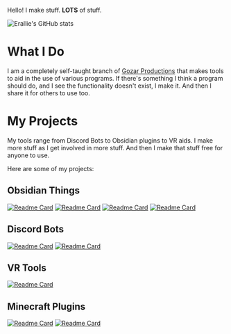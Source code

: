 Hello! I make stuff. **LOTS** of stuff.

![Erallie's GitHub stats](https://github-readme-stats.vercel.app/api?username=Erallie&show_icons=true&title_color=767adb&icon_color=767adb&ring_color=767adb&bg_color=00000000)
# What I Do
I am a completely self-taught branch of [Gozar Productions](https://gozarproductions.com) that makes tools to aid in the use of various programs. If there's something I think a program should do, and I see the functionality doesn't exist, I make it. And then I share it for others to use too.
# My Projects
My tools range from Discord Bots to Obsidian plugins to VR aids. I make more stuff as I get involved in more stuff. And then I make that stuff free for anyone to use.

Here are some of my projects:
## Obsidian Things
[![Readme Card](https://github-readme-stats.vercel.app/api/pin/?username=Erallie&repo=diarian&title_color=767adb&icon_color=767adb&ring_color=767adb&bg_color=00000000)](https://github.com/Erallie/diarian)
[![Readme Card](https://github-readme-stats.vercel.app/api/pin/?username=Erallie&repo=colored-candy&title_color=767adb&icon_color=767adb&ring_color=767adb&bg_color=00000000)](https://github.com/Erallie/colored-candy)
[![Readme Card](https://github-readme-stats.vercel.app/api/pin/?username=Erallie&repo=discord-timestamps&title_color=767adb&icon_color=767adb&ring_color=767adb&bg_color=00000000)](https://github.com/Erallie/discord-timestamps)
[![Readme Card](https://github-readme-stats.vercel.app/api/pin/?username=Erallie&repo=css-inserter&title_color=767adb&icon_color=767adb&ring_color=767adb&bg_color=00000000)](https://github.com/Erallie/css-inserter)
## Discord Bots
[![Readme Card](https://github-readme-stats.vercel.app/api/pin/?username=Erallie&repo=voicely-text&title_color=767adb&icon_color=767adb&ring_color=767adb&bg_color=00000000)](https://github.com/Erallie/voicely-text)
[![Readme Card](https://github-readme-stats.vercel.app/api/pin/?username=Erallie&repo=voicely-ping&title_color=767adb&icon_color=767adb&ring_color=767adb&bg_color=00000000)](https://github.com/Erallie/voicely-ping)
## VR Tools
[![Readme Card](https://github-readme-stats.vercel.app/api/pin/?username=Erallie&repo=xs-notify&title_color=767adb&icon_color=767adb&ring_color=767adb&bg_color=00000000)](https://github.com/Erallie/xs-notify)
## Minecraft Plugins
[![Readme Card](https://github-readme-stats.vercel.app/api/pin/?username=Erallie&repo=discord-nick-sync&title_color=767adb&icon_color=767adb&ring_color=767adb&bg_color=00000000)](https://github.com/Erallie/discord-nick-sync)
[![Readme Card](https://github-readme-stats.vercel.app/api/pin/?username=Erallie&repo=help-restored&title_color=767adb&icon_color=767adb&ring_color=767adb&bg_color=00000000)](https://github.com/Erallie/help-restored)
